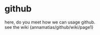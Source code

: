 # github

here, do you meet how we can usage github. </br>
see the wiki {annamatias/github/wiki/page1}
